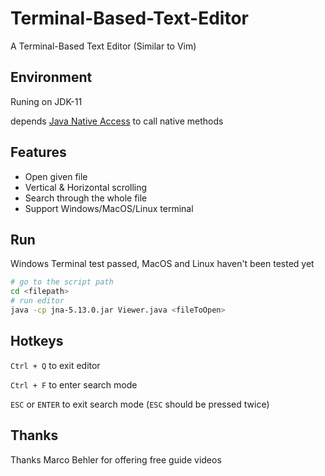 # Terminal-Based-Text-Editor
A Terminal-Based Text Editor (Similar to Vim)

## Environment

Runing on JDK-11

depends [Java Native Access](https://github.com/java-native-access/jna) to call native methods

## Features

- Open given file
- Vertical & Horizontal scrolling
- Search through the whole file
- Support Windows/MacOS/Linux terminal

## Run

Windows Terminal test passed, MacOS and Linux haven't been tested yet

```bash
# go to the script path
cd <filepath>
# run editor
java -cp jna-5.13.0.jar Viewer.java <fileToOpen>
```

## Hotkeys

`Ctrl + Q` to exit editor

`Ctrl + F` to enter search mode

`ESC` or `ENTER` to exit search mode (`ESC` should be pressed twice)

## Thanks

Thanks Marco Behler for offering free guide videos
